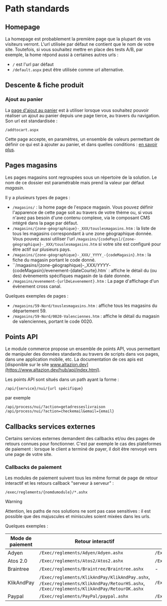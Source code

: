 # Path standards



## Homepage

La homepage est probablement la première page que la plupart de vos visiteurs verront. L'url utilisée par défaut ne contient que le nom de votre site. Toutefois, si vous souhaitez mettre en place des tests A/B, par exemple, la home répond aussi à certaines autres urls :

* `/` est l'url par défaut
* `/default.aspx` peut être utilisée comme url alternative.

## Descente & fiche produit

### Ajout au panier

La [page d'ajout au panier](pages/process_addtocart.md) est à utiliser lorsque vous souhaitez pouvoir réaliser un ajout au panier depuis une page tierce, au travers du navigation. Son url est standardisée :

`/addtocart.aspx`

Cette page accepte, en paramètres, un ensemble de valeurs permettant de définir ce qui est à ajouter au panier, et dans quelles conditions : [en savoir plus](pages/process_addtocart.md).

## Pages magasins

Les pages magasins sont regroupées sous un répertoire de la solution. Le nom de ce dossier est paramétrable mais prend la valeur par défaut _magasin_.

Il y a plusieurs types de pages :

* `/magasins/` : la home page de l'espace magasin. Vous pouvez définir l'apparence de cette page soit au travers de votre thème ou, si vous n'avez pas besoin d'une contenu complexe, via le composant CMS intégré dans la page par défaut.
* `/magasins/{zone-géographique}-_XXX/touslesmagasins.htm` : la liste de tous les magasins correspondant à une zone géographique donnée. Vous pouvez aussi utiliser l'url `/magasins/{codePays]/{zone-géographique}-_XXX/touslesmagasins.htm` si votre site est configuré pour être actif sur plusieurs pays.
* `/magasins/{zone-géographique}-_XXX/_YYYY_-{codeMagasin}.htm` : la fiche du magasin portant le code donné.
* ``/magasins/{zone-géographique}-_XXX/_YYYY_-{codeMagasin}/evenement-{dateCourte}.htm` : affiche le détail du (ou des) évènements spécifiques magasin de la date donnée.
* `/magasins/evenement-{urlDeLevenement}.htm` : La page d'affichage d'un évènement cross canal.

Quelques exemples de pages :

* `/magasins/59-Nord/touslesmagasins.htm` : affiche tous les magasins du département 59.
* `/magasins/59-Nord/0020-Valenciennes.htm` : affiche le détail du magasin de valenciennes, portant le code 0020.

## Points API

Le module commerce propose un ensemble de points API, vous permettant de manipuler des données standards au travers de scripts dans vos pages, dans une application mobile, etc. La documentation de ces apis est [disponible sur le site www.altazion.dev](https://www.altazion.dev/hub/api/index.html).

Les points API sont situés dans un path ayant la forme :

    /api/{service}/nui/{url spécifique}

par exemple

    /api/process/nui/?action=getadresseslivraison
    /api/process/nui/?action=checkemail&email={email}

## Callbacks services externes

Certains services externes demandent des callbacks et/ou des pages de retours connues pour fonctionner. C'est par exemple le cas des plateformes de paiement : lorsque le client a terminé de payer, il doit être renvoyé vers une page de votre site.

### Callbacks de paiement

Les modules de paiement suivent tous les même format de page de retour interactif et les retours callback "serveur à serveur" :

    /exec/reglements/{nomdumodule}/*.ashx

> [!WARNING]
> Attention, les paths de nos solutions ne sont pas case sensitives : il est possible que des majuscules et miniscules soient mixées dans les urls.

Quelques exemples :

|Mode de paiement|Retour interactif|Callback serveur|
|---|---|---|
|Adyen|`/Exec/reglements/Adyen/Adyen.ashx`|`/Exec/reglements/Adyen/AdyenAutoResponse.ashx`|
|Atos 2.0|`/Exec/reglements/Atos2/Atos2.ashx`|`/Exec/reglements/Atos2/Atos2AutoResponse.ashx`|
|Braintree|`/Exec/reglements/Braintree/Braintree.ashx`|-
|KlikAndPay|`/Exec/reglements/KlikAndPay/KlikAndPay.ashx`, `/Exec/reglements/KlikAndPay/RetourHS.ashx`, `/Exec/reglements/KlikAndPay/RetourOK.ashx`|`/Exec/reglements/KlikAndPay/RetourDynamique.ashx`|
|Paypal|`/Exec/reglements/PayPal/paypal.ashx`|`/Exec/reglements/PayPal/ipn.ashx`|

